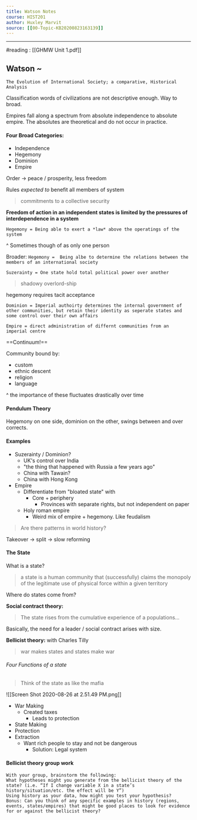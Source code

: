 ```yaml
---
title: Watson Notes
course: HIST201 
author: Huxley Marvit
source: [[00-Topic-KB20200823163139]]
---
```


---


#reading : [[GHMW Unit 1.pdf]]
## Watson *~*
`The Evolution of International Society; a comparative, Historical Analysis`

Classification words of civilizations are not descriptive enough. Way to broad. 

Empires fall along a spectrum from  absolute independence to absolute empire. The absolutes are theoretical and do not occur in practice. 

#### Four Broad Categories:
- Independence
- Hegemony
- Dominion
- Empire



Order -> peace / prosperity,  less freedom

Rules *expected to* benefit all members of system

> commitments to a collective security

**Freedom of action in an independent states is limited by the pressures of interdependence in a system**

`Hegemony = Being able to exert a *law* above the operatings of the system`

^ Sometimes though of as only one person 

Broader: 
`Hegemony =  Being albe to determine the relations between the members of an international society`

`Suzerainty = One state hold total political power over another`

> shadowy overlord-ship 

hegemony requires tacit acceptance 

`Dominion = Imperial authoirty determines the internal government of other communities, but retain their identity as seperate states and some control over their own affairs`


`Empire = direct administration of differnt communities from an imperial centre`

==Continuum!==


Community bound by:
- custom
- ethnic descent
- religion
- language

^ the importance of these fluctuates drastically over time

#### Pendulum Theory

Hegemony on one side, dominion on the other, swings between and over corrects. 

#### Examples

- Suzerainty / Dominion? 
	- UK's control over India
	- "the thing that happened with Russia a few years ago"
	- China with Tawain? 
	- China with Hong Kong 
- Empire 
	-	Differentiate from "bloated state" with 
		-	Core + periphery 
			-	Provinces with separate rights, but not independent on paper
	-   Holy roman empire
		-   Weird mix of empire + hegemony. Like feudalism	

> Are there patterns in world history? 

Takeover -> split -> slow reforming 


#### The State 

What is a state?
> a state is a human community that (successfully) claims the monopoly of the legitimate use of physical force within a given territory 

Where do states come from? 

**Social contract theory:**
> The state rises from the cumulative experience of a populations...

Basically, the need for a leader / social contract arises with size. 


**Bellicist theory:** with Charles Tilly
> war makes states and states make war


###### Four Functions of a state

> Think of the state as like the mafia

![[Screen Shot 2020-08-26 at 2.51.49 PM.png]]

- War Making
	-	Created taxes
		-	Leads to protection
- State Making
- Protection
- Extraction 
	-	Want rich people to stay and not be dangerous
		-	Solution: Legal system 


#### Bellicist theory group work 
```
With your group, brainstorm the following:
What hypotheses might you generate from the bellicist theory of the state? (i.e. “If I change variable X in a state’s history/situation/etc. the effect will be Y”)
Using history as your data, how might you test your hypothesis?
Bonus: Can you think of any specific examples in history (regions, events, states/empires) that might be good places to look for evidence for or against the bellicist theory?
```


















